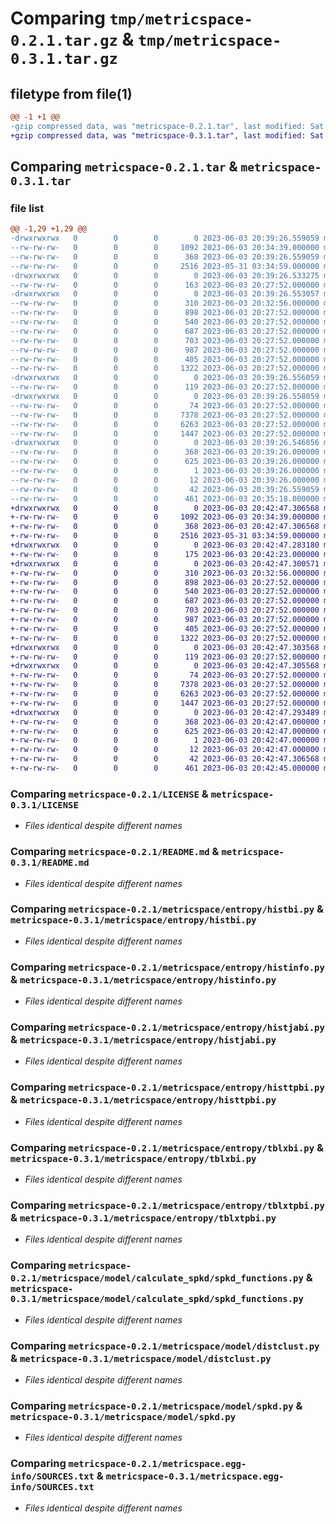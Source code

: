 # Comparing `tmp/metricspace-0.2.1.tar.gz` & `tmp/metricspace-0.3.1.tar.gz`

## filetype from file(1)

```diff
@@ -1 +1 @@
-gzip compressed data, was "metricspace-0.2.1.tar", last modified: Sat Jun  3 20:39:26 2023, max compression
+gzip compressed data, was "metricspace-0.3.1.tar", last modified: Sat Jun  3 20:42:47 2023, max compression
```

## Comparing `metricspace-0.2.1.tar` & `metricspace-0.3.1.tar`

### file list

```diff
@@ -1,29 +1,29 @@
-drwxrwxrwx   0        0        0        0 2023-06-03 20:39:26.559059 metricspace-0.2.1/
--rw-rw-rw-   0        0        0     1092 2023-06-03 20:34:39.000000 metricspace-0.2.1/LICENSE
--rw-rw-rw-   0        0        0      368 2023-06-03 20:39:26.559059 metricspace-0.2.1/PKG-INFO
--rw-rw-rw-   0        0        0     2516 2023-05-31 03:34:59.000000 metricspace-0.2.1/README.md
-drwxrwxrwx   0        0        0        0 2023-06-03 20:39:26.533275 metricspace-0.2.1/metricspace/
--rw-rw-rw-   0        0        0      163 2023-06-03 20:27:52.000000 metricspace-0.2.1/metricspace/__init__.py
-drwxrwxrwx   0        0        0        0 2023-06-03 20:39:26.553057 metricspace-0.2.1/metricspace/entropy/
--rw-rw-rw-   0        0        0      310 2023-06-03 20:32:56.000000 metricspace-0.2.1/metricspace/entropy/__init__.py
--rw-rw-rw-   0        0        0      898 2023-06-03 20:27:52.000000 metricspace-0.2.1/metricspace/entropy/histbi.py
--rw-rw-rw-   0        0        0      540 2023-06-03 20:27:52.000000 metricspace-0.2.1/metricspace/entropy/histinfo.py
--rw-rw-rw-   0        0        0      687 2023-06-03 20:27:52.000000 metricspace-0.2.1/metricspace/entropy/histjabi.py
--rw-rw-rw-   0        0        0      703 2023-06-03 20:27:52.000000 metricspace-0.2.1/metricspace/entropy/histtpbi.py
--rw-rw-rw-   0        0        0      987 2023-06-03 20:27:52.000000 metricspace-0.2.1/metricspace/entropy/tblxbi.py
--rw-rw-rw-   0        0        0      405 2023-06-03 20:27:52.000000 metricspace-0.2.1/metricspace/entropy/tblxinfo.py
--rw-rw-rw-   0        0        0     1322 2023-06-03 20:27:52.000000 metricspace-0.2.1/metricspace/entropy/tblxtpbi.py
-drwxrwxrwx   0        0        0        0 2023-06-03 20:39:26.556059 metricspace-0.2.1/metricspace/model/
--rw-rw-rw-   0        0        0      119 2023-06-03 20:27:52.000000 metricspace-0.2.1/metricspace/model/__init__.py
-drwxrwxrwx   0        0        0        0 2023-06-03 20:39:26.558059 metricspace-0.2.1/metricspace/model/calculate_spkd/
--rw-rw-rw-   0        0        0       74 2023-06-03 20:27:52.000000 metricspace-0.2.1/metricspace/model/calculate_spkd/__init__.py
--rw-rw-rw-   0        0        0     7378 2023-06-03 20:27:52.000000 metricspace-0.2.1/metricspace/model/calculate_spkd/spkd_functions.py
--rw-rw-rw-   0        0        0     6263 2023-06-03 20:27:52.000000 metricspace-0.2.1/metricspace/model/distclust.py
--rw-rw-rw-   0        0        0     1447 2023-06-03 20:27:52.000000 metricspace-0.2.1/metricspace/model/spkd.py
-drwxrwxrwx   0        0        0        0 2023-06-03 20:39:26.546056 metricspace-0.2.1/metricspace.egg-info/
--rw-rw-rw-   0        0        0      368 2023-06-03 20:39:26.000000 metricspace-0.2.1/metricspace.egg-info/PKG-INFO
--rw-rw-rw-   0        0        0      625 2023-06-03 20:39:26.000000 metricspace-0.2.1/metricspace.egg-info/SOURCES.txt
--rw-rw-rw-   0        0        0        1 2023-06-03 20:39:26.000000 metricspace-0.2.1/metricspace.egg-info/dependency_links.txt
--rw-rw-rw-   0        0        0       12 2023-06-03 20:39:26.000000 metricspace-0.2.1/metricspace.egg-info/top_level.txt
--rw-rw-rw-   0        0        0       42 2023-06-03 20:39:26.559059 metricspace-0.2.1/setup.cfg
--rw-rw-rw-   0        0        0      461 2023-06-03 20:35:18.000000 metricspace-0.2.1/setup.py
+drwxrwxrwx   0        0        0        0 2023-06-03 20:42:47.306568 metricspace-0.3.1/
+-rw-rw-rw-   0        0        0     1092 2023-06-03 20:34:39.000000 metricspace-0.3.1/LICENSE
+-rw-rw-rw-   0        0        0      368 2023-06-03 20:42:47.306568 metricspace-0.3.1/PKG-INFO
+-rw-rw-rw-   0        0        0     2516 2023-05-31 03:34:59.000000 metricspace-0.3.1/README.md
+drwxrwxrwx   0        0        0        0 2023-06-03 20:42:47.283180 metricspace-0.3.1/metricspace/
+-rw-rw-rw-   0        0        0      175 2023-06-03 20:42:23.000000 metricspace-0.3.1/metricspace/__init__.py
+drwxrwxrwx   0        0        0        0 2023-06-03 20:42:47.300571 metricspace-0.3.1/metricspace/entropy/
+-rw-rw-rw-   0        0        0      310 2023-06-03 20:32:56.000000 metricspace-0.3.1/metricspace/entropy/__init__.py
+-rw-rw-rw-   0        0        0      898 2023-06-03 20:27:52.000000 metricspace-0.3.1/metricspace/entropy/histbi.py
+-rw-rw-rw-   0        0        0      540 2023-06-03 20:27:52.000000 metricspace-0.3.1/metricspace/entropy/histinfo.py
+-rw-rw-rw-   0        0        0      687 2023-06-03 20:27:52.000000 metricspace-0.3.1/metricspace/entropy/histjabi.py
+-rw-rw-rw-   0        0        0      703 2023-06-03 20:27:52.000000 metricspace-0.3.1/metricspace/entropy/histtpbi.py
+-rw-rw-rw-   0        0        0      987 2023-06-03 20:27:52.000000 metricspace-0.3.1/metricspace/entropy/tblxbi.py
+-rw-rw-rw-   0        0        0      405 2023-06-03 20:27:52.000000 metricspace-0.3.1/metricspace/entropy/tblxinfo.py
+-rw-rw-rw-   0        0        0     1322 2023-06-03 20:27:52.000000 metricspace-0.3.1/metricspace/entropy/tblxtpbi.py
+drwxrwxrwx   0        0        0        0 2023-06-03 20:42:47.303568 metricspace-0.3.1/metricspace/model/
+-rw-rw-rw-   0        0        0      119 2023-06-03 20:27:52.000000 metricspace-0.3.1/metricspace/model/__init__.py
+drwxrwxrwx   0        0        0        0 2023-06-03 20:42:47.305568 metricspace-0.3.1/metricspace/model/calculate_spkd/
+-rw-rw-rw-   0        0        0       74 2023-06-03 20:27:52.000000 metricspace-0.3.1/metricspace/model/calculate_spkd/__init__.py
+-rw-rw-rw-   0        0        0     7378 2023-06-03 20:27:52.000000 metricspace-0.3.1/metricspace/model/calculate_spkd/spkd_functions.py
+-rw-rw-rw-   0        0        0     6263 2023-06-03 20:27:52.000000 metricspace-0.3.1/metricspace/model/distclust.py
+-rw-rw-rw-   0        0        0     1447 2023-06-03 20:27:52.000000 metricspace-0.3.1/metricspace/model/spkd.py
+drwxrwxrwx   0        0        0        0 2023-06-03 20:42:47.293489 metricspace-0.3.1/metricspace.egg-info/
+-rw-rw-rw-   0        0        0      368 2023-06-03 20:42:47.000000 metricspace-0.3.1/metricspace.egg-info/PKG-INFO
+-rw-rw-rw-   0        0        0      625 2023-06-03 20:42:47.000000 metricspace-0.3.1/metricspace.egg-info/SOURCES.txt
+-rw-rw-rw-   0        0        0        1 2023-06-03 20:42:47.000000 metricspace-0.3.1/metricspace.egg-info/dependency_links.txt
+-rw-rw-rw-   0        0        0       12 2023-06-03 20:42:47.000000 metricspace-0.3.1/metricspace.egg-info/top_level.txt
+-rw-rw-rw-   0        0        0       42 2023-06-03 20:42:47.306568 metricspace-0.3.1/setup.cfg
+-rw-rw-rw-   0        0        0      461 2023-06-03 20:42:45.000000 metricspace-0.3.1/setup.py
```

### Comparing `metricspace-0.2.1/LICENSE` & `metricspace-0.3.1/LICENSE`

 * *Files identical despite different names*

### Comparing `metricspace-0.2.1/README.md` & `metricspace-0.3.1/README.md`

 * *Files identical despite different names*

### Comparing `metricspace-0.2.1/metricspace/entropy/histbi.py` & `metricspace-0.3.1/metricspace/entropy/histbi.py`

 * *Files identical despite different names*

### Comparing `metricspace-0.2.1/metricspace/entropy/histinfo.py` & `metricspace-0.3.1/metricspace/entropy/histinfo.py`

 * *Files identical despite different names*

### Comparing `metricspace-0.2.1/metricspace/entropy/histjabi.py` & `metricspace-0.3.1/metricspace/entropy/histjabi.py`

 * *Files identical despite different names*

### Comparing `metricspace-0.2.1/metricspace/entropy/histtpbi.py` & `metricspace-0.3.1/metricspace/entropy/histtpbi.py`

 * *Files identical despite different names*

### Comparing `metricspace-0.2.1/metricspace/entropy/tblxbi.py` & `metricspace-0.3.1/metricspace/entropy/tblxbi.py`

 * *Files identical despite different names*

### Comparing `metricspace-0.2.1/metricspace/entropy/tblxtpbi.py` & `metricspace-0.3.1/metricspace/entropy/tblxtpbi.py`

 * *Files identical despite different names*

### Comparing `metricspace-0.2.1/metricspace/model/calculate_spkd/spkd_functions.py` & `metricspace-0.3.1/metricspace/model/calculate_spkd/spkd_functions.py`

 * *Files identical despite different names*

### Comparing `metricspace-0.2.1/metricspace/model/distclust.py` & `metricspace-0.3.1/metricspace/model/distclust.py`

 * *Files identical despite different names*

### Comparing `metricspace-0.2.1/metricspace/model/spkd.py` & `metricspace-0.3.1/metricspace/model/spkd.py`

 * *Files identical despite different names*

### Comparing `metricspace-0.2.1/metricspace.egg-info/SOURCES.txt` & `metricspace-0.3.1/metricspace.egg-info/SOURCES.txt`

 * *Files identical despite different names*


